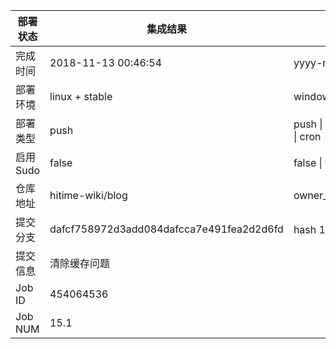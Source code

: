 部署状态 | 集成结果 | 参考值
---|---|---
完成时间 | 2018-11-13 00:46:54 | yyyy-mm-dd hh:mm:ss
部署环境 | linux + stable | window \| linux + stable
部署类型 | push | push \| pull_request \| api \| cron
启用Sudo | false | false \| true
仓库地址 | hitime-wiki/blog | owner_name/repo_name
提交分支 | dafcf758972d3add084dafcca7e491fea2d2d6fd | hash 16位
提交信息 | 清除缓存问题 |
Job ID   | 454064536 |
Job NUM  | 15.1 |
